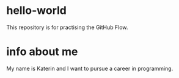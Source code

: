 # hello-world
This repository is for practising the GitHub Flow.
# info about me

My name is Katerin and I want to pursue a career in programming.
